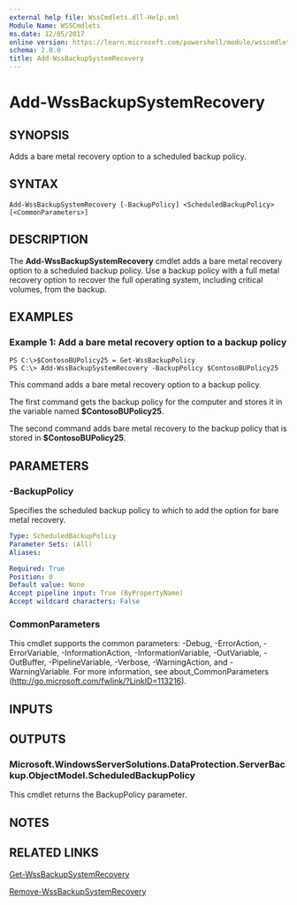 ```yaml
---
external help file: WssCmdlets.dll-Help.xml
Module Name: WSSCmdlets
ms.date: 12/05/2017
online version: https://learn.microsoft.com/powershell/module/wsscmdlets/add-wssbackupsystemrecovery?view=windowsserver2012r2-ps&wt.mc_id=ps-gethelp
schema: 2.0.0
title: Add-WssBackupSystemRecovery
---
```


# Add-WssBackupSystemRecovery

## SYNOPSIS
Adds a bare metal recovery option to a scheduled backup policy.

## SYNTAX

```
Add-WssBackupSystemRecovery [-BackupPolicy] <ScheduledBackupPolicy> [<CommonParameters>]
```

## DESCRIPTION
The **Add-WssBackupSystemRecovery** cmdlet adds a bare metal recovery option to a scheduled backup policy.
Use a backup policy with a full metal recovery option to recover the full operating system, including critical volumes, from the backup.

## EXAMPLES

### Example 1: Add a bare metal recovery option to a backup policy
```
PS C:\>$ContosoBUPolicy25 = Get-WssBackupPolicy
PS C:\> Add-WssBackupSystemRecovery -BackupPolicy $ContosoBUPolicy25
```

This command adds a bare metal recovery option to a backup policy.

The first command gets the backup policy for the computer and stores it in the variable named **$ContosoBUPolicy25**.

The second command adds bare metal recovery to the backup policy that is stored in **$ContosoBUPolicy25**.

## PARAMETERS

### -BackupPolicy
Specifies the scheduled backup policy to which to add the option for bare metal recovery.

```yaml
Type: ScheduledBackupPolicy
Parameter Sets: (All)
Aliases: 

Required: True
Position: 0
Default value: None
Accept pipeline input: True (ByPropertyName)
Accept wildcard characters: False
```

### CommonParameters
This cmdlet supports the common parameters: -Debug, -ErrorAction, -ErrorVariable, -InformationAction, -InformationVariable, -OutVariable, -OutBuffer, -PipelineVariable, -Verbose, -WarningAction, and -WarningVariable. For more information, see about_CommonParameters (http://go.microsoft.com/fwlink/?LinkID=113216).

## INPUTS

## OUTPUTS

### Microsoft.WindowsServerSolutions.DataProtection.ServerBackup.ObjectModel.ScheduledBackupPolicy
This cmdlet returns the BackupPolicy parameter.

## NOTES

## RELATED LINKS

[Get-WssBackupSystemRecovery](./Get-WssBackupSystemRecovery.md)

[Remove-WssBackupSystemRecovery](./Remove-WssBackupSystemRecovery.md)

